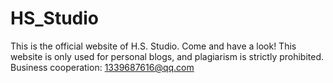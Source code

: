 # HS_Studio
This is the official website of H.S. Studio. Come and have a look!
This website is only used for personal blogs, and plagiarism is strictly prohibited.
Business cooperation: 1339687616@qq.com
